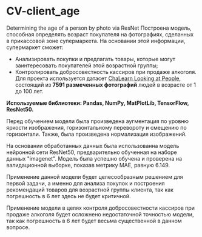 # CV-client_age
Determining the age of a person by photo via ResNet
Построена модель, способная определять возраст покупателя на фотографиях, сделанных в прикассовой зоне супермаркета. На основании этой информации, супермаркет сможет:
- Анализировать покупки и предлагать товары, которые могут заинтересовать покупателей этой возрастной группы;
- Контролировать добросовестность кассиров при продаже алкоголя.
Для проекта используется датасет <a href='http://chalearnlap.cvc.uab.es/dataset/26/description/'>ChaLearn Looking at People</a>, состоящий из **7591 размеченных фотографий** людей в возрасте от 1 до 100 лет. 

**Используемые библиотеки: Pandas, NumPy, MatPlotLib, TensorFlow, ResNet50.**

Перед обучением модели была произведена аугментация по уровню яркости изображения, горизонтальному перевороту и смещению по горизонтали. Также, была произведена нормализация изображений. 

На основании обработанных данных была использованна модель нейронной сети ResNet50, предварительно обученная на наборе данных "imagenet". Модель была успешно обучена и проверена на валидационной выборке, показав метрику MAE, равную 6.149.

Применение данной модели будет целесообразным решением для первой задачи, а именно для анализа покупок и построения рекомендаций товаров для возрастной группы клиента, так как погрешность в 6 лет здесь не будет критичной.

Применение модели в целях контроля добросовестности кассиров при продаже алкоголя будет осложнено недостаточной точностью модели, так как погрешность в 6 лет будет весьма существенной в данном вопросе.
